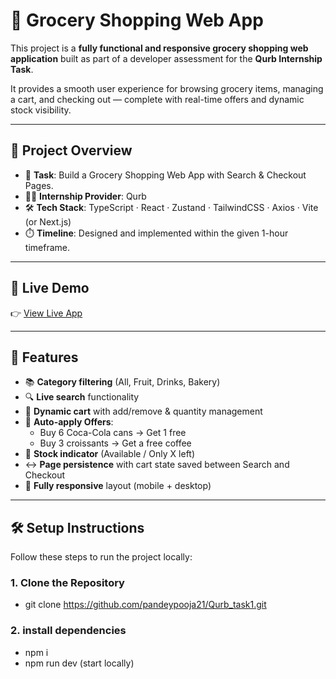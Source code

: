 
# 🛒 Grocery Shopping Web App

This project is a **fully functional and responsive grocery shopping web application** built as part of a developer assessment for the **Qurb Internship Task**.

It provides a smooth user experience for browsing grocery items, managing a cart, and checking out — complete with real-time offers and dynamic stock visibility.

---

## 📌 Project Overview

- 🎯 **Task**: Build a Grocery Shopping Web App with Search & Checkout Pages.
- 🧑‍💻 **Internship Provider**: Qurb
- 🛠️ **Tech Stack**: TypeScript · React · Zustand · TailwindCSS · Axios · Vite (or Next.js)
- ⏱️ **Timeline**: Designed and implemented within the given 1-hour timeframe.

---

## 🔗 Live Demo

👉 [View Live App](https://qurb-task1.vercel.app/)

---

## 🧩 Features

- 📚 **Category filtering** (All, Fruit, Drinks, Bakery)
- 🔍 **Live search** functionality
- 🛒 **Dynamic cart** with add/remove & quantity management
- 🎁 **Auto-apply Offers**:
  - Buy 6 Coca-Cola cans → Get 1 free
  - Buy 3 croissants → Get a free coffee
- 💬 **Stock indicator** (Available / Only X left)
- ↔️ **Page persistence** with cart state saved between Search and Checkout
- 📱 **Fully responsive** layout (mobile + desktop)

---
## 🛠️ Setup Instructions

Follow these steps to run the project locally:

### 1. Clone the Repository


- git clone https://github.com/pandeypooja21/Qurb_task1.git

### 2. install dependencies
- npm i
- npm run dev (start locally)



